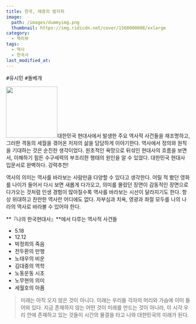```yaml
---
title: 한국, 애증의 발자취
image: 
  path: /images/dummyimg.png
  thumbnail: https://img.ridicdn.net/cover/1568000008/xxlarge
category:
  - 책리뷰
tags:
  - 역사
  - 한국사
last_modified_at:
---
```


<kbd>#유시민</kbd> <kbd>#돌베개</kbd> 

<img src="https://img.ridicdn.net/cover/1568000008/xxlarge" style="width: 140px" class="align-right" alt=""/>대한민국 현대사에서 발생한 주요 역사적 사건들을 재조명하고, 그러한 격동의 세월을 겪어온 저자의 삶을 담담하게 이야기한다. 역사에서 정의와 원칙을 기대하는 것은 순진한 생각이었다. 원초적인 욕망으로 뒤섞인 현대사의 흐름을 보면서, 이해하기 힘든 수구세력의 부조리한 행태의 원인을 알 수 있었다. 대한민국 현대사 입문서로 완벽하다. 강력추천!

역사의 의미는 역사를 바라보는 사람만큼 다양할 수 있다고 생각한다. 어릴 적 봤던 영화를 나이가 들어서 다시 보면 새롭게 다가오고, 의미를 몰랐던 장면이 감동적인 장면으로 다가오는 것처럼 인생 경험이 많아질수록 역사를 바라보는 시선이 달라지기도 한다. 항상 위대하고 찬란한 역사란 어디에도 없다. 자부심과 치욕, 영광과 좌절 모두를 나의 나라의 역사로 바라볼 수 있어야 한다.

**『나의 한국현대사』**에서 다루는 역사적 사건들

- 5.18
- 12.12
- 박정희의 죽음
- 전두환의 만행
- 노태우의 비운
- 김대중의 역학
- 노동운동 시초
- 노무현의 의미
- 세월호의 아픔

> 미래는 아직 오지 않은 것이 아니다. 미래는 우리들 각자의 머리와 가슴에 이미 들어와 있다. 지금 존재하지 않는 어떤 것이 미래를 만드는 것이 아니라, 이 시각 우리 안에 존재하고 있는 것들이 시간의 물결을 타고 나와 대한민국의 미래가 된다.

